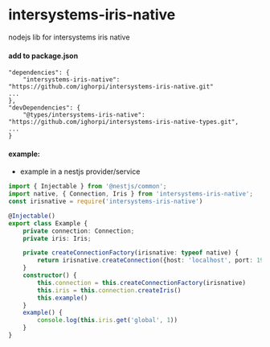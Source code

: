 # intersystems-iris-native
nodejs lib for intersystems iris native

#### add to package.json
```
"dependencies": {
    "intersystems-iris-native": "https://github.com/ighorpi/intersystems-iris-native.git"
...
},
"devDependencies": {
    "@types/intersystems-iris-native": "https://github.com/ighorpi/intersystems-iris-native-types.git",
...
}
```

#### example:
- example in a nestjs provider/service
```typescript
import { Injectable } from '@nestjs/common';
import native, { Connection, Iris } from 'intersystems-iris-native';
const irisnative = require('intersystems-iris-native')

@Injectable()
export class Example {
    private connection: Connection;
    private iris: Iris;

    private createConnectionFactory(irisnative: typeof native) {
        return irisnative.createConnection({host: 'localhost', port: 1972, ns:'SITE',user:'example',pwd:'123456'})
    }
    constructor() {
        this.connection = this.createConnectionFactory(irisnative)
        this.iris = this.connection.createIris()
        this.example()
    }
    example() {
        console.log(this.iris.get('global', 1))
    }
}

```

